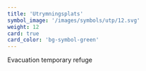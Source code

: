 ```yaml
---
title: 'Utrymningsplats'
symbol_image: '/images/symbols/utp/12.svg'
weight: 12
card: true
card_color: 'bg-symbol-green'
---
```


Evacuation temporary refuge